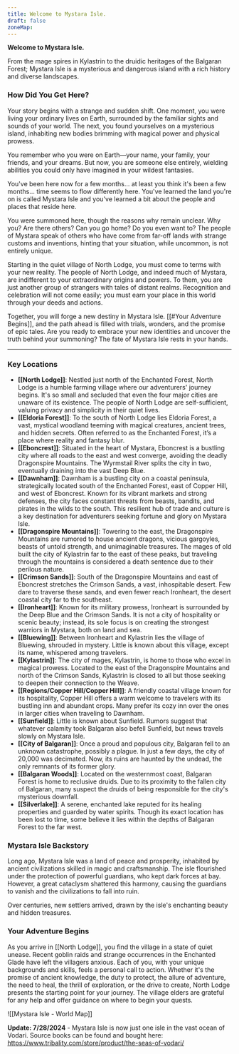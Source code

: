 ```yaml
---
title: Welcome to Mystara Isle.
draft: false
zoneMap:
---
```


**Welcome to Mystara Isle.**

From the mage spires in Kylastrin to the druidic heritages of the Balgaran Forest; Mystara Isle is a mysterious and dangerous island with a rich history and diverse landscapes.

### How Did You Get Here?

Your story begins with a strange and sudden shift. One moment, you were living your ordinary lives on Earth, surrounded by the familiar sights and sounds of your world. The next, you found yourselves on a mysterious island, inhabiting new bodies brimming with magical power and physical prowess.

You remember who you were on Earth—your name, your family, your friends, and your dreams. But now, you are someone else entirely, wielding abilities you could only have imagined in your wildest fantasies.

You've been here now for a few months... at least you think it's been a few months... time seems to flow differently here. You've learned the land you're on is called Mystara Isle and you've learned a bit about the people and places that reside here.

You were summoned here, though the reasons why remain unclear. Why you? Are there others? Can you go home? Do you even want to? The people of Mystara speak of others who have come from far-off lands with strange customs and inventions, hinting that your situation, while uncommon, is not entirely unique.

Starting in the quiet village of North Lodge, you must come to terms with your new reality. The people of North Lodge, and indeed much of Mystara, are indifferent to your extraordinary origins and powers. To them, you are just another group of strangers with tales of distant realms. Recognition and celebration will not come easily; you must earn your place in this world through your deeds and actions.

Together, you will forge a new destiny in Mystara Isle. [[#Your Adventure Begins]], and the path ahead is filled with trials, wonders, and the promise of epic tales. Are you ready to embrace your new identities and uncover the truth behind your summoning? The fate of Mystara Isle rests in your hands.

---

### Key Locations

- **[[North Lodge]]**: Nestled just north of the Enchanted Forest, North Lodge is a humble farming village where our adventurers' journey begins. It's so small and secluded that even the four major cities are unaware of its existence. The people of North Lodge are self-sufficient, valuing privacy and simplicity in their quiet lives.
- **[[Eldoria Forest]]**: To the south of North Lodge lies Eldoria Forest, a vast, mystical woodland teeming with magical creatures, ancient trees, and hidden secrets. Often referred to as the Enchanted Forest, it’s a place where reality and fantasy blur.
- **[[Eboncrest]]**: Situated in the heart of Mystara, Eboncrest is a bustling city where all roads to the east and west converge, avoiding the deadly Dragonspire Mountains. The Wyrmstail River splits the city in two, eventually draining into the vast Deep Blue.
- **[[Dawnham]]**: Dawnham is a bustling city on a coastal peninsula, strategically located south of the Enchanted Forest, east of Copper Hill, and west of Eboncrest. Known for its vibrant markets and strong defenses, the city faces constant threats from beasts, bandits, and pirates in the wilds to the south. This resilient hub of trade and culture is a key destination for adventurers seeking fortune and glory on Mystara Isle.
- **[[Dragonspire Mountains]]**: Towering to the east, the Dragonspire Mountains are rumored to house ancient dragons, vicious gargoyles, beasts of untold strength, and unimaginable treasures. The mages of old built the city of Kylastrin far to the east of these peaks, but traveling through the mountains is considered a death sentence due to their perilous nature.
- **[[Crimson Sands]]**: South of the Dragonspire Mountains and east of Eboncrest stretches the Crimson Sands, a vast, inhospitable desert. Few dare to traverse these sands, and even fewer reach Ironheart, the desert coastal city far to the southeast.
- **[[Ironheart]]**: Known for its military prowess, Ironheart is surrounded by the Deep Blue and the Crimson Sands. It is not a city of hospitality or scenic beauty; instead, its sole focus is on creating the strongest warriors in Mystara, both on land and sea.
- **[[Bluewing]]**: Between Ironheart and Kylastrin lies the village of Bluewing, shrouded in mystery. Little is known about this village, except its name, whispered among travelers.
- **[[Kylastrin]]**: The city of mages, Kylastrin, is home to those who excel in magical prowess. Located to the east of the Dragonspire Mountains and north of the Crimson Sands, Kylastrin is closed to all but those seeking to deepen their connection to the Weave.
- **[[Regions/Copper Hill/Copper Hill]]**: A friendly coastal village known for its hospitality, Copper Hill offers a warm welcome to travelers with its bustling inn and abundant crops. Many prefer its cozy inn over the ones in larger cities when traveling to Dawnham.
- **[[Sunfield]]**: Little is known about Sunfield. Rumors suggest that whatever calamity took Balgaran also befell Sunfield, but news travels slowly on Mystara Isle.
- **[[City of Balgaran]]**: Once a proud and populous city, Balgaran fell to an unknown catastrophe, possibly a plague. In just a few days, the city of 20,000 was decimated. Now, its ruins are haunted by the undead, the only remnants of its former glory.
- **[[Balgaran Woods]]**: Located on the westernmost coast, Balgaran Forest is home to reclusive druids. Due to its proximity to the fallen city of Balgaran, many suspect the druids of being responsible for the city's mysterious downfall.
- **[[Silverlake]]**: A serene, enchanted lake reputed for its healing properties and guarded by water spirits. Though its exact location has been lost to time, some believe it lies within the depths of Balgaran Forest to the far west.

### Mystara Isle Backstory

Long ago, Mystara Isle was a land of peace and prosperity, inhabited by ancient civilizations skilled in magic and craftsmanship. The isle flourished under the protection of powerful guardians, who kept dark forces at bay. However, a great cataclysm shattered this harmony, causing the guardians to vanish and the civilizations to fall into ruin.

Over centuries, new settlers arrived, drawn by the isle's enchanting beauty and hidden treasures.

### Your Adventure Begins

As you arrive in [[North Lodge]], you find the village in a state of quiet unease. Recent goblin raids and strange occurrences in the Enchanted Glade have left the villagers anxious. Each of you, with your unique backgrounds and skills, feels a personal call to action. Whether it's the promise of ancient knowledge, the duty to protect, the allure of adventure, the need to heal, the thrill of exploration, or the drive to create, North Lodge presents the starting point for your journey. The village elders are grateful for any help and offer guidance on where to begin your quests.


![[Mystara Isle - World Map]]



**Update: 7/28/2024** - Mystara Isle is now just one isle in the vast ocean of Vodari. Source books can be found and bought here: https://www.tribality.com/store/product/the-seas-of-vodari/
